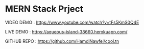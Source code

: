 # MERN Stack Prject
VIDEO DEMO : https://www.youtube.com/watch?v=tFs5KmS0Q4E

LIVE DEMO : https://aqueous-island-38660.herokuapp.com/

GITHUB REPO : https://github.com/HamdiNawfel/cool.tn
